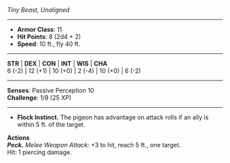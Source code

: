 _Tiny Beast, Unaligned_

---

- **Armor Class**: 11
- **Hit Points**: 8 (2d4 + 2)
- **Speed**: 10 ft., fly 40 ft.

---

**STR** | **DEX** | **CON** | **INT** | **WIS** | **CHA**  
6 (-2) | 12 (+1) | 10 (+0) | 2 (-4) | 10 (+0) | 6 (-2)

---

**Senses**: Passive Perception 10  
**Challenge**: 1/8 (25 XP)

---

- **Flock Instinct.** The pigeon has advantage on attack rolls if an ally is within 5 ft. of the target.

**Actions**  
_**Peck.**_ _Melee Weapon Attack:_ +3 to hit, reach 5 ft., one target.  
Hit: 1 piercing damage.